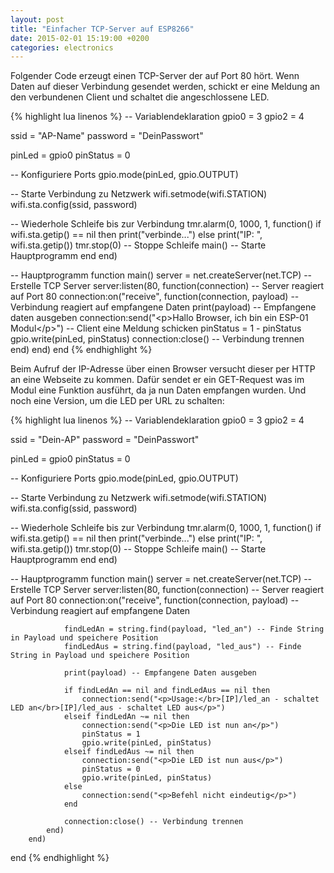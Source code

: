 ```yaml
---
layout: post
title: "Einfacher TCP-Server auf ESP8266"
date: 2015-02-01 15:19:00 +0200
categories: electronics
---
```

Folgender Code erzeugt einen TCP-Server der auf Port 80 hört. Wenn Daten auf dieser Verbindung gesendet werden, schickt er eine Meldung an den verbundenen Client und schaltet die angeschlossene LED. 
    
{% highlight lua linenos %}
-- Variablendeklaration
gpio0 = 3
gpio2 = 4

ssid = "AP-Name"
password = "DeinPasswort"

pinLed = gpio0
pinStatus = 0

-- Konfiguriere Ports
gpio.mode(pinLed, gpio.OUTPUT)

-- Starte Verbindung zu Netzwerk
wifi.setmode(wifi.STATION)
wifi.sta.config(ssid, password)

-- Wiederhole Schleife bis zur Verbindung
tmr.alarm(0, 1000, 1, function()
        if wifi.sta.getip() == nil then
            print("verbinde...")
        else
            print("IP: ", wifi.sta.getip())
            tmr.stop(0) -- Stoppe Schleife
            main() -- Starte Hauptprogramm
        end
end)

-- Hauptprogramm
function main()
        server = net.createServer(net.TCP) -- Erstelle TCP Server
        server:listen(80, function(connection) -- Server reagiert auf Port 80
            connection:on("receive", function(connection, payload) -- Verbindung reagiert auf empfangene Daten
                print(payload) -- Empfangene daten ausgeben
                connection:send("&lt;p>Hallo Browser, ich bin ein ESP-01 Modul&lt;/p>") -- Client eine Meldung schicken
                pinStatus = 1 - pinStatus
                gpio.write(pinLed, pinStatus)
                connection:close() -- Verbindung trennen
            end)
        end)
end
{% endhighlight %}

Beim Aufruf der IP-Adresse über einen Browser versucht dieser per HTTP an eine Webseite zu kommen. Dafür sendet er ein GET-Request was im Modul eine Funktion ausführt, da ja nun Daten empfangen wurden. Und noch eine Version, um die LED per URL zu schalten: 
    
{% highlight lua linenos %}
-- Variablendeklaration
gpio0 = 3
gpio2 = 4

ssid = "Dein-AP"
password = "DeinPasswort"

pinLed = gpio0
pinStatus = 0

-- Konfiguriere Ports
gpio.mode(pinLed, gpio.OUTPUT)

-- Starte Verbindung zu Netzwerk
wifi.setmode(wifi.STATION)
wifi.sta.config(ssid, password)

-- Wiederhole Schleife bis zur Verbindung
tmr.alarm(0, 1000, 1, function()
        if wifi.sta.getip() == nil then
            print("verbinde...")
        else
            print("IP: ", wifi.sta.getip())
            tmr.stop(0) -- Stoppe Schleife
            main() -- Starte Hauptprogramm
        end
end)

-- Hauptprogramm
function main()
        server = net.createServer(net.TCP) -- Erstelle TCP Server
        server:listen(80, function(connection) -- Server reagiert auf Port 80
            connection:on("receive", function(connection, payload) -- Verbindung reagiert auf empfangene Daten

                findLedAn = string.find(payload, "led_an") -- Finde String in Payload und speichere Position
                findLedAus = string.find(payload, "led_aus") -- Finde String in Payload und speichere Position

                print(payload) -- Empfangene Daten ausgeben

                if findLedAn == nil and findLedAus == nil then
                    connection:send("<p>Usage:</br>[IP]/led_an - schaltet LED an</br>[IP]/led_aus - schaltet LED aus</p>")
                elseif findLedAn ~= nil then
                    connection:send("<p>Die LED ist nun an</p>")
                    pinStatus = 1
                    gpio.write(pinLed, pinStatus)
                elseif findLedAus ~= nil then
                    connection:send("<p>Die LED ist nun aus</p>")
                    pinStatus = 0
                    gpio.write(pinLed, pinStatus)
                else
                    connection:send("<p>Befehl nicht eindeutig</p>")
                end

                connection:close() -- Verbindung trennen
            end)
        end)
end
{% endhighlight %}